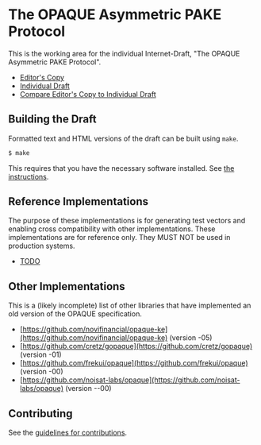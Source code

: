# The OPAQUE Asymmetric PAKE Protocol

This is the working area for the individual Internet-Draft, "The OPAQUE Asymmetric PAKE Protocol".

* [Editor's Copy](https://cfrg.github.io/draft-irtf-cfrg-opaque/#go.draft-irtf-cfrg-opaque.html)
* [Individual Draft](https://tools.ietf.org/html/draft-irtf-cfrg-opaque)
* [Compare Editor's Copy to Individual Draft](https://cfrg.github.io/draft-irtf-cfrg-opaque/#go.draft-irtf-cfrg-opaque.diff)

## Building the Draft

Formatted text and HTML versions of the draft can be built using `make`.

```sh
$ make
```

This requires that you have the necessary software installed.  See
[the instructions](https://github.com/martinthomson/i-d-template/blob/master/doc/SETUP.md).

## Reference Implementations

The purpose of these implementations is for generating test vectors and enabling cross compatibility with other implementations. These implementations are for reference only. They MUST NOT be used in production systems.

- [TODO](TODO)

## Other Implementations

This is a (likely incomplete) list of other libraries that have implemented an old version of the OPAQUE specification.

- [https://github.com/novifinancial/opaque-ke](https://github.com/novifinancial/opaque-ke) (version -05)
- [https://github.com/cretz/gopaque](https://github.com/cretz/gopaque) (version -01)
- [https://github.com/frekui/opaque](https://github.com/frekui/opaque) (version -00)
- [https://github.com/noisat-labs/opaque](https://github.com/noisat-labs/opaque) (version --00)

## Contributing

See the
[guidelines for contributions](https://github.com/cfrg/draft-irtf-cfrg-opaque/blob/master/CONTRIBUTING.md).

